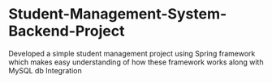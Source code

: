 # Student-Management-System-Backend-Project
Developed a simple student management project using Spring framework which makes easy understanding of how these framework works along with MySQL db Integration
